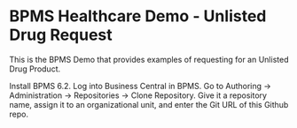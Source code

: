 BPMS Healthcare Demo - Unlisted Drug Request
============================================

This is the BPMS Demo that provides examples of requesting for an Unlisted Drug Product.

Install BPMS 6.2.
Log into Business Central in BPMS.
Go to Authoring -> Administration -> Repositories -> Clone Repository.
Give it a repository name, assign it to an organizational unit, and enter the Git URL of this Github repo.